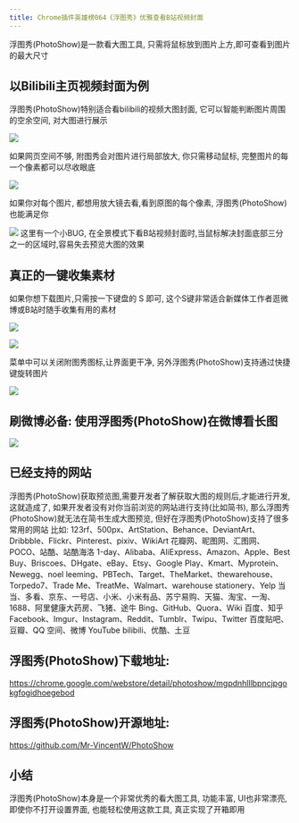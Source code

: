 ```yaml
---
title: Chrome插件英雄榜064《浮图秀》优雅查看B站视频封面
---
```

浮图秀(PhotoShow)是一款看大图工具, 只需将鼠标放到图片上方,即可查看到图片的最大尺寸 

## 以Bilibili主页视频封面为例

浮图秀(PhotoShow)特别适合看bilibili的视频大图封面, 它可以智能判断图片周围的空余空间, 对大图进行展示

![](https://www.v2fy.com/asset/064-photoshow/photoshop-bilibili.gif)


如果网页空间不够, 附图秀会对图片进行局部放大, 你只需移动鼠标, 完整图片的每一个像素都可以尽收眼底

![](https://www.v2fy.com/asset/064-photoshow/photoshow-bilibili002.gif)


如果你对每个图片, 都想用放大镜去看,看到原图的每个像素, 浮图秀(PhotoShow)也能满足你

![](https://www.v2fy.com/asset/064-photoshow/photoshow-bilibili003.gif)
这里有一个小BUG, 在全景模式下看B站视频封面时,当鼠标解决封面底部三分之一的区域时,容易失去预览大图的效果

## 真正的一键收集素材

如果你想下载图片,只需按一下键盘的 S 即可, 这个S键非常适合新媒体工作者逛微博或B站时随手收集有用的素材


![](https://www.v2fy.com/asset/064-photoshow/photoshop-bilibili004.gif)

![](https://www.v2fy.com/asset/064-photoshow/005.jpg)

菜单中可以关闭附图秀图标,让界面更干净, 另外浮图秀(PhotoShow)支持通过快捷键旋转图片

![](https://www.v2fy.com/asset/064-photoshow/menu.png)

## 刷微博必备: 使用浮图秀(PhotoShow)在微博看长图

![](https://www.v2fy.com/asset/064-photoshow/weibo-006.gif)

## 已经支持的网站


浮图秀(PhotoShow)获取预览图,需要开发者了解获取大图的规则后,才能进行开发, 这就造成了, 如果开发者没有对你当前浏览的网站进行支持(比如简书), 那么浮图秀(PhotoShow)就无法在简书生成大图预览, 但好在浮图秀(PhotoShow)支持了很多常用的网站
比如:
123rf、500px、ArtStation、Behance、DeviantArt、Dribbble、Flickr、Pinterest、pixiv、WikiArt
花瓣网、昵图网、汇图网、POCO、站酷、站酷海洛
1-day、Alibaba、AliExpress、Amazon、Apple、Best Buy、Briscoes、DHgate、eBay、Etsy、Google Play、Kmart、Myprotein、Newegg、noel leeming、PBTech、Target、TheMarket、thewarehouse、Torpedo7、Trade Me、TreatMe、Walmart、warehouse stationery、Yelp
当当、多看、京东、一号店、小米、小米有品、苏宁易购、天猫、淘宝、一淘、1688、阿里健康大药房、飞猪、途牛
Bing、GitHub、Quora、Wiki
百度、知乎
Facebook、Imgur、Instagram、Reddit、Tumblr、Twipu、Twitter
百度贴吧、豆瓣、QQ 空间、微博
YouTube
bilibili、优酷、土豆


## 浮图秀(PhotoShow)下载地址:

https://chrome.google.com/webstore/detail/photoshow/mgpdnhlllbpncjpgokgfogidhoegebod

## 浮图秀(PhotoShow)开源地址:

https://github.com/Mr-VincentW/PhotoShow

## 小结

浮图秀(PhotoShow)本身是一个非常优秀的看大图工具, 功能丰富, UI也非常漂亮, 即使你不打开设置界面, 也能轻松使用这款工具, 真正实现了开箱即用
